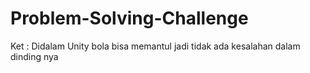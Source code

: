 # Problem-Solving-Challenge
 Ket : Didalam Unity bola bisa memantul jadi tidak ada kesalahan dalam dinding nya
